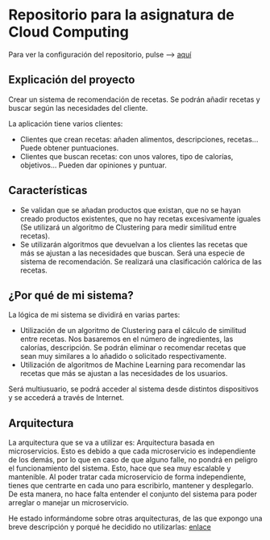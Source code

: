 ﻿# Repositorio para la asignatura de Cloud Computing
 Para ver la configuración del repositorio, pulse --> [aquí](doc/configuración.md)
 
## Explicación del proyecto

Crear un sistema de recomendación de recetas. Se podrán añadir recetas y buscar según las necesidades del cliente.

La aplicación tiene varios clientes:
- Clientes que crean recetas: añaden alimentos, descripciones, recetas... Puede obtener puntuaciones.
- Clientes que buscan recetas: con unos valores, tipo de calorías, objetivos... Pueden dar opiniones y puntuar.

## Características
- Se validan que se añadan productos que existan, que no se hayan creado productos existentes, que no hay recetas excesivamente iguales (Se utilizará un algoritmo de Clustering para medir similitud entre recetas).
- Se utilizarán algoritmos que devuelvan a los clientes las recetas que más se ajustan a las necesidades que buscan. Será una especie de sistema de recomendación. Se realizará una clasificación calórica de las recetas.

## ¿Por qué de mi sistema?
La lógica de mi sistema se dividirá en varias partes:
- Utilización de un algoritmo de Clustering para el cálculo de similitud entre recetas. Nos basaremos en el número de ingredientes, las calorías, descripción. Se podrán eliminar o recomendar recetas que sean muy similares a lo añadido o solicitado respectivamente.
- Utilización de algoritmos de Machine Learning para recomendar las recetas que más se ajustan a las necesidades de los usuarios.

Será multiusuario, se podrá acceder al sistema desde distintos dispositivos y se accederá a través de Internet.

## Arquitectura
La arquitectura que se va a utilizar es: Arquitectura basada en microservicios.
Esto es debido a que cada microservicio es independiente de los demás, por lo que en caso de que alguno falle, no pondrá en peligro el funcionamiento del sistema. Esto, hace que sea muy escalable y mantenible.
Al poder tratar cada microservicio de forma independiente, tienes que centrarte en cada uno para escribirlo, mantener y desplegarlo. De esta manera, no hace falta entender el conjunto del sistema para poder arreglar o manejar un microservicio.

He estado informándome sobre otras arquitecturas, de las que expongo una breve descripción y porqué he decidido no utilizarlas: [enlace](doc/arquitecturas.md)



